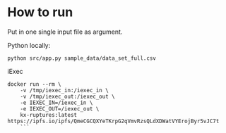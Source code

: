 # How to run

Put in one single input file as argument.

Python locally:

```python src/app.py sample_data/data_set_full.csv```

iExec

```
docker run --rm \
    -v /tmp/iexec_in:/iexec_in \
    -v /tmp/iexec_out:/iexec_out \
    -e IEXEC_IN=/iexec_in \
    -e IEXEC_OUT=/iexec_out \
    kx-ruptures:latest https://ipfs.io/ipfs/QmeCGCQXYeTKrpG2qVmvRzsQLdXDWatVYErojByr5vJC7t
    ```
